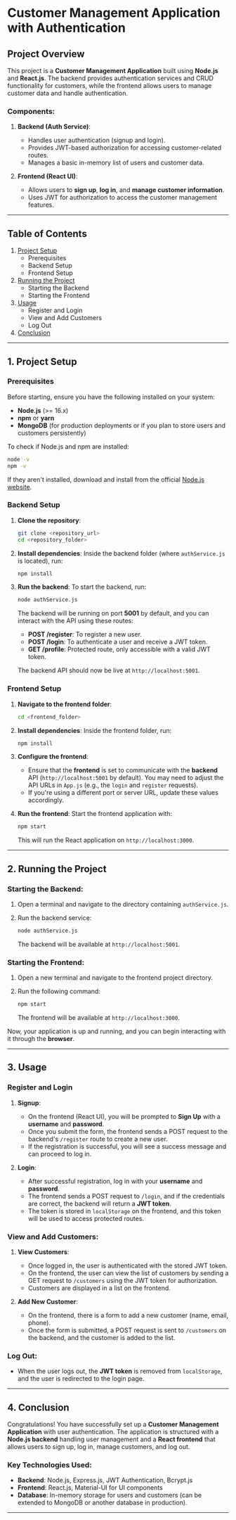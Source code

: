 # Customer Management Application with Authentication

## Project Overview

This project is a **Customer Management Application** built using **Node.js** and **React.js**. The backend provides authentication services and CRUD functionality for customers, while the frontend allows users to manage customer data and handle authentication.

### Components:
1. **Backend (Auth Service)**:
    - Handles user authentication (signup and login).
    - Provides JWT-based authorization for accessing customer-related routes.
    - Manages a basic in-memory list of users and customer data.
   
2. **Frontend (React UI)**:
    - Allows users to **sign up**, **log in**, and **manage customer information**.
    - Uses JWT for authorization to access the customer management features.

---

## Table of Contents

1. [Project Setup](#1-project-setup)
    - Prerequisites
    - Backend Setup
    - Frontend Setup
2. [Running the Project](#2-running-the-project)
    - Starting the Backend
    - Starting the Frontend
3. [Usage](#3-usage)
    - Register and Login
    - View and Add Customers
    - Log Out
4. [Conclusion](#4-conclusion)

---

## 1. Project Setup

### Prerequisites

Before starting, ensure you have the following installed on your system:

- **Node.js** (>= 16.x)
- **npm** or **yarn**
- **MongoDB** (for production deployments or if you plan to store users and customers persistently)

To check if Node.js and npm are installed:
```bash
node -v
npm -v
```

If they aren't installed, download and install from the official [Node.js website](https://nodejs.org/).

### Backend Setup

1. **Clone the repository**:
    ```bash
    git clone <repository_url>
    cd <repository_folder>
    ```

2. **Install dependencies**:
    Inside the backend folder (where `authService.js` is located), run:
    ```bash
    npm install
    ```

3. **Run the backend**:
    To start the backend, run:
    ```bash
    node authService.js
    ```

    The backend will be running on port **5001** by default, and you can interact with the API using these routes:
    - **POST /register**: To register a new user.
    - **POST /login**: To authenticate a user and receive a JWT token.
    - **GET /profile**: Protected route, only accessible with a valid JWT token.

    The backend API should now be live at `http://localhost:5001`.

### Frontend Setup

1. **Navigate to the frontend folder**:
    ```bash
    cd <frontend_folder>
    ```

2. **Install dependencies**:
    Inside the frontend folder, run:
    ```bash
    npm install
    ```

3. **Configure the frontend**:
    - Ensure that the **frontend** is set to communicate with the **backend** API (`http://localhost:5001` by default). You may need to adjust the API URLs in `App.js` (e.g., the `login` and `register` requests).
    - If you're using a different port or server URL, update these values accordingly.

4. **Run the frontend**:
    Start the frontend application with:
    ```bash
    npm start
    ```

    This will run the React application on `http://localhost:3000`.

---

## 2. Running the Project

### Starting the Backend:
1. Open a terminal and navigate to the directory containing `authService.js`.
2. Run the backend service:
   ```bash
   node authService.js
   ```

   The backend will be available at `http://localhost:5001`.

### Starting the Frontend:
1. Open a new terminal and navigate to the frontend project directory.
2. Run the following command:
   ```bash
   npm start
   ```

   The frontend will be available at `http://localhost:3000`.

Now, your application is up and running, and you can begin interacting with it through the **browser**.

---

## 3. Usage

### Register and Login

1. **Signup**:
    - On the frontend (React UI), you will be prompted to **Sign Up** with a **username** and **password**.
    - Once you submit the form, the frontend sends a POST request to the backend's `/register` route to create a new user.
    - If the registration is successful, you will see a success message and can proceed to log in.

2. **Login**:
    - After successful registration, log in with your **username** and **password**.
    - The frontend sends a POST request to `/login`, and if the credentials are correct, the backend will return a **JWT token**.
    - The token is stored in `localStorage` on the frontend, and this token will be used to access protected routes.

### View and Add Customers:

1. **View Customers**:
    - Once logged in, the user is authenticated with the stored JWT token.
    - On the frontend, the user can view the list of customers by sending a GET request to `/customers` using the JWT token for authorization.
    - Customers are displayed in a list on the frontend.

2. **Add New Customer**:
    - On the frontend, there is a form to add a new customer (name, email, phone).
    - Once the form is submitted, a POST request is sent to `/customers` on the backend, and the customer is added to the list.

### Log Out:
- When the user logs out, the **JWT token** is removed from `localStorage`, and the user is redirected to the login page.

---

## 4. Conclusion

Congratulations! You have successfully set up a **Customer Management Application** with user authentication. The application is structured with a **Node.js backend** handling user management and a **React frontend** that allows users to sign up, log in, manage customers, and log out.

### Key Technologies Used:
- **Backend**: Node.js, Express.js, JWT Authentication, Bcrypt.js
- **Frontend**: React.js, Material-UI for UI components
- **Database**: In-memory storage for users and customers (can be extended to MongoDB or another database in production).

---

